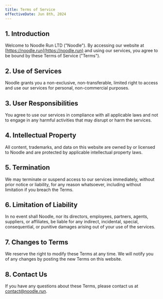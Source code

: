 ```yaml
---
title: Terms of Service
effectiveDate: Jun 8th, 2024
---
```


## 1. Introduction

Welcome to Noodle Run LTD ("Noodle"). By accessing our website at [https://noodle.run](https://noodle.run) and using our services, you agree to be bound by these Terms of Service ("Terms").

## 2. Use of Services

Noodle grants you a non-exclusive, non-transferable, limited right to access and use our services for personal, non-commercial purposes.

## 3. User Responsibilities

You agree to use our services in compliance with all applicable laws and not to engage in any harmful activities that may disrupt or harm the services.

## 4. Intellectual Property

All content, trademarks, and data on this website are owned by or licensed to Noodle and are protected by applicable intellectual property laws.

## 5. Termination

We may terminate or suspend access to our services immediately, without prior notice or liability, for any reason whatsoever, including without limitation if you breach the Terms.

## 6. Limitation of Liability

In no event shall Noodle, nor its directors, employees, partners, agents, suppliers, or affiliates, be liable for any indirect, incidental, special, consequential, or punitive damages arising out of your use of the services.

## 7. Changes to Terms

We reserve the right to modify these Terms at any time. We will notify you of any changes by posting the new Terms on this website.

## 8. Contact Us

If you have any questions about these Terms, please contact us at [contact@noodle.run](mailto:contact@noodle.run).
